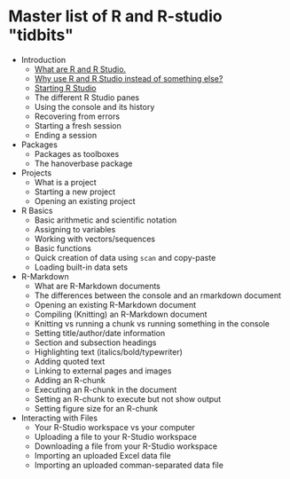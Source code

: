 # Master list of R and R-studio "tidbits"

- Introduction
    - [What are R and R Studio.](tidbits/whatAreRAndRStudio.md)
    - [Why use R and R Studio instead of something else?](tidbits/whyRStudio.md)
    - [Starting R Studio](tidbits/loggingToRStudio.md)
    - The different R Studio panes
    - Using the console and its history
    - Recovering from errors
    - Starting a fresh session
    - Ending a session
- Packages
    - Packages as toolboxes
    - The hanoverbase package
- Projects
    - What is a project
    - Starting a new project
    - Opening an existing project
- R Basics
    - Basic arithmetic and scientific notation
    - Assigning to variables
    - Working with vectors/sequences
    - Basic functions
    - Quick creation of data using `scan` and copy-paste
    - Loading built-in data sets
- R-Markdown
    - What are R-Markdown documents
    - The differences between the console and an rmarkdown document
    - Opening an existing R-Markdown document
    - Compiling (Knitting) an R-Markdown document
    - Knitting vs running a chunk vs running something in the console
    - Setting title/author/date information
    - Section and subsection headings
    - Highlighting text (italics/bold/typewriter)
    - Adding quoted text
    - Linking to external pages and images
    - Adding an R-chunk
    - Executing an R-chunk in the document
    - Setting an R-chunk to execute but not show output
    - Setting figure size for an R-chunk
- Interacting with Files
    - Your R-Studio workspace vs your computer
    - Uploading a file to your R-Studio workspace
    - Downloading a file from your R-Studio workspace
    - Importing an uploaded Excel data file
    - Importing an uploaded comman-separated data file
